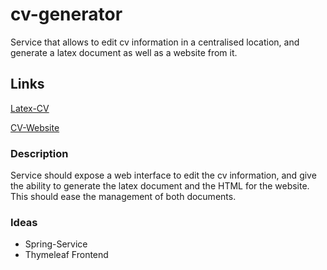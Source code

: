 # cv-generator
Service that allows to edit cv information in a centralised location, and generate a latex document as well as a website from it.

## Links
[Latex-CV](https://www.sharelatex.com/templates/cv-or-resume/moderncv-classic)

[CV-Website](https://github.com/RyanFitzgerald/devportfolio)

### Description
Service should expose a web interface to edit the cv information, and give the ability to generate the latex document and the HTML for the website. This should ease the management of both documents.

### Ideas
* Spring-Service
* Thymeleaf Frontend
